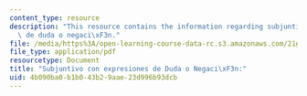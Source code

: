 ```yaml
---
content_type: resource
description: "This resource contains the information regarding subjuntivo con expresiones\
  \ de duda o negaci\xF3n."
file: /media/https%3A/open-learning-course-data-rc.s3.amazonaws.com/21g-702-spanish-ii-spring-2004/4b090ba0b1b043b29aae23d996b93dcb_MIT21G_702S04_33sub.pdf
file_type: application/pdf
resourcetype: Document
title: "Subjuntivo con expresiones de Duda o Negaci\xF3n:"
uid: 4b090ba0-b1b0-43b2-9aae-23d996b93dcb
---
```

